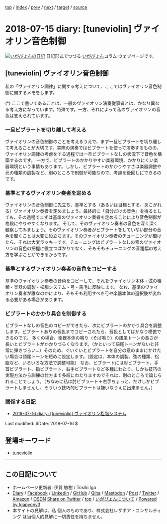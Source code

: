 [top](../index.html) 
 / [index](index.html) 
 / [prev](ig180714.html) 
 / [next](ig180716.html) 
 / [target](https://www.igapyon.jp/igapyon/diary/2018/ig180715.html) 
 / [source](https://github.com/igapyon/diary/blob/master/2018/ig180715.src.md) 

2018-07-15 diary: [tuneviolin] ヴァイオリン音色制御
=====================================================================================================
[![いがぴょんの日記](https://www.igapyon.jp/igapyon/diary/images/iga202308_128.jpg "いがぴょん")](https://www.igapyon.jp/igapyon/diary/memo/memoigapyon.html) 日記形式でつづる [いがぴょん](https://www.igapyon.jp/igapyon/diary/memo/memoigapyon.html)コラム ウェブページです。

## [tuneviolin] ヴァイオリン音色制御

私の「ヴァイオリン調律」に関する考えについて、ここではヴァイオリン音色制御に関するメモをします。

(*) ここで書いてあることは、一般のヴァイオリン演奏従事者とは、かなり異なる考え方になっています。特殊です。一方、それによって私のヴァイオリンの音色は支えられています。

### 一旦ビブラートを切り離して考える

ヴァイオリンの音色制御のことを考えるうえで、まず一旦ビブラートを切り離して考えることが大切です。実際の演奏ではビブラートを使って演奏するものの、ヴァイオリン調律の考慮をする過程では一旦ビブラートなしの状況下で音色を構築するのです。
一方で、ビブラートのかかりやすい楽器環境、かかりにくい楽器環境という事情もあります。しかし、ビブラートのかかりやすさは楽器調整や元の種類の調製など、別のところで制御が可能なので、考慮を後回しにできるのです。

### 基準とするヴァイオリン奏者を定める

ヴァイオリンの音色制御に先立ち、基準とする（あるいは目標とする、あこがれる）ヴァイオリン奏者を定めましょう。最終的に「自分だけの音色」を得るとしても、その過程でまずは基準のヴァイオリン奏者を定めることにより音色制御が格段にやりやすくなります。
そして、そのヴァイオリン奏者の音色を深く深く観察してみましょう。そのヴァイオリン奏者がビブラートをしていない部分の音色を聞くことは大変に役立ちます。そのヴァイオリン奏者のチューニングが聞けたら、それは大変ラッキーです。チューニングはビブラートなしの素のヴァイオリンの音色の把握に役立つばかりでなく、そもそもチューニングの音程幅の考え方を学ぶことができるからです。

### 基準とするヴァイオリン奏者の音色をコピーする

基準のヴァイオリン奏者の音色をコピーして、それをヴァイオリン本体・弦の種類・楽器の調製・松脂システム・弓・馬毛に反映します。
なお、基準のヴァイオリン奏者が誰なのかにより、そもそも利用すべき弓や楽器本体の選択肢が変わる必要がある場合があります。

### ビブラートのかかり具合を制御する

ビブラートなしの音色のコピーができたら、次にビブラートのかかり具合を調整します。ビブラートありの音色までコピーされたら、音色としてはかなり模倣できるのです。
多くの場合、楽器本体の鳴り（そば鳴り）の語尾トーンの長さが長いとビブラートがかかりづらくなります。（かといって語尾トーンがないと非常に弾きづらい...）そのため、ぐいぐいとビブラートを自分の意のままにかけたい場合は語尾トーンを短めに設定します。（設定は、本体の調製、弦の種類、松脂など、いろいろな方法で調整可能）
なお、ビブラートには肘ビブラート、手首ビブラート、指ビブラート、右手ビブラートなど多種にわたり、しかも技巧の実現方法から訓練の仕方まで多岐にわたりますのでそれは、別のところで論じられることでしょう。（ちなみに私は肘ビブラート＋右手ちょっと、だけしかビブラートしませんし、そういう技巧的ビブラートは嫌いなうえに出来ません。）

### 関係する日記

- [2018-07-16 diary: [tuneviolin] ヴァイオリン松脂システム](https://www.igapyon.jp/igapyon/diary/2018/ig180716.html)

Last modified: $Date: 2018-07-16 $

## 登場キーワード

* [tuneviolin](../keyword/tuneviolin.html)

----------------------------------------------------------------------------------------------------

## この日記について

* ホームページ更新者: 伊賀 敏樹 / Tosiki Iga
* [Diary](https://www.igapyon.jp/igapyon/diary/) / [Facebook](https://www.facebook.com/igapyon) / [LinkedIn](https://www.linkedin.com/in/toshikiiga) / [GitHub](https://github.com/igapyon) / [Qiita](https://qiita.com/igapyon) / [Mastodon](https://social.vivaldi.net/@igapyon) / [Post](https://post.news/igapyon) / [Twitter](https://twitter.com/ToshikiIga) / [Amazon](https://www.amazon.co.jp/%E4%BC%8A%E8%B3%80-%E6%95%8F%E6%A8%B9/e/B004LTQWCQ) / [OSDN](https://ja.osdn.net/users/iga/)
[Share on Twitter](https://twitter.com/intent/tweet?hashtags=igapyon%2Cdiary%2C%E3%81%84%E3%81%8C%E3%81%B4%E3%82%87%E3%82%93%2Ctuneviolin&text=%5Btuneviolin%5D+%E3%83%B4%E3%82%A1%E3%82%A4%E3%82%AA%E3%83%AA%E3%83%B3%E9%9F%B3%E8%89%B2%E5%88%B6%E5%BE%A1&url=https%3A%2F%2Fwww.igapyon.jp%2Figapyon%2Fdiary%2F2018%2Fig180715.html) / [top](../index.html) / [いがぴょんについて](https://www.igapyon.jp/igapyon/diary/memo/memoigapyon.html) / [Powered by Igapyonv3](https://github.com/igapyon/igapyonv3)
* 本サイトの見解は、私 個人のものであり、株式会社レザボア・コンサルティング は当個人的見解に一切責任を持ちません。 
